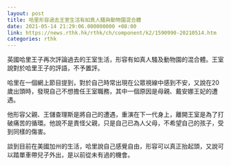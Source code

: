 ```yaml
---
layout: post
title: 哈里形容過去王室生活有如真人騷與動物園混合體
date: 2021-05-14 21:29:06.000000000 +08:00
link: https://news.rthk.hk/rthk/ch/component/k2/1590990-20210514.htm
categories: rthk
---
```


英國哈里王子再次評論過去的王室生活，形容有如真人騷及動物園的混合體。王室說對於哈里王子的評語，不予置評。

哈里在一個網上節目提到，對於自己時常出現在公眾視線中感到不安，又說在20歲出頭時，發現自己不想擔任王室職務，其中一個原因是母親、戴安娜王妃的遭遇。

他形容父親、王儲查理斯是將自己的遭遇，重演在下一代身上，離開王室是為了打破痛苦的循環。他說不是責怪父親，只是自己已為人父母，不希望自己的孩子，受到同樣的傷害。

談到目前在美國加州的生活，哈里說自己感覺自由，形容可以真正抬起頭，又說可以踏單車帶兒子外出，是以前從未有過的機會。
